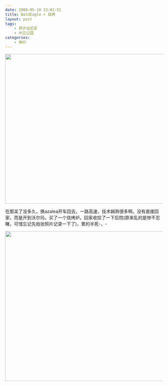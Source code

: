 ```yaml
---
date: 2008-05-10 22:01:51
title: BaldEagle + 烧烤
layout: post
tags:
    - 宾夕法尼亚
    - 州立公园
categories:
    - 旅行
---
```

<img alt="" src="https://lh5.googleusercontent.com/-J9gboUBmP_0/Sv_b2ZWI-lI/AAAAAAABbDk/NwlMoJI4EsM/s640/IMG_0919.JPG" class="alignnone" width="640" height="480" />

在那呆了没多久，换azalea开车回去，一路高速，技术娴熟很多啊。没有直接回家，而是开到沃尔玛，买了一个烧烤炉。回家收拾了一下后院(原来乱的是惨不忍睹，可惜忘记先拍张照片记录一下了)，累的半死-，-

<img alt="" src="https://lh5.googleusercontent.com/-B0wVDwNnvtI/Sv_b4ggjfSI/AAAAAAABbDk/woTYb1WUN-4/s640/IMG_0927.JPG" class="alignnone" width="640" height="480" />
